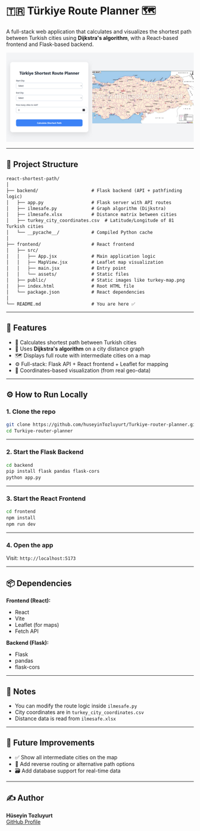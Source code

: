 # 🇹🇷 Türkiye Route Planner 🗺️

A full-stack web application that calculates and visualizes the shortest path between Turkish cities using **Dijkstra's algorithm**, with a React-based frontend and Flask-based backend.


![Türkiye Route Planner MainPage](screenshots/ilmainpage.png)


---

## 📁 Project Structure

```
react-shortest-path/
│
├── backend/                    # Flask backend (API + pathfinding logic)
│   ├── app.py                  # Flask server with API routes
│   ├── ilmesafe.py             # Graph algorithm (Dijkstra)
│   ├── ilmesafe.xlsx           # Distance matrix between cities
│   ├── turkey_city_coordinates.csv  # Latitude/Longitude of 81 Turkish cities
│   └── __pycache__/            # Compiled Python cache
│
├── frontend/                   # React frontend
│   ├── src/
│   │   ├── App.jsx             # Main application logic
│   │   ├── MapView.jsx         # Leaflet map visualization
│   │   ├── main.jsx            # Entry point
│   │   └── assets/             # Static files
│   ├── public/                 # Static images like turkey-map.png
│   ├── index.html              # Root HTML file
│   └── package.json            # React dependencies
│
└── README.md                   # You are here ✅
```

---

## 🚀 Features

- 🔁 Calculates shortest path between Turkish cities
- 🧠 Uses **Dijkstra's algorithm** on a city distance graph
- 🗺️ Displays full route with intermediate cities on a map
- ⚙️ Full-stack: Flask API + React frontend + Leaflet for mapping
- 🧭 Coordinates-based visualization (from real geo-data)

---

## ⚙️ How to Run Locally

### 1. Clone the repo

```bash
git clone https://github.com/huseyinTozluyurt/Turkiye-router-planner.git
cd Turkiye-router-planner
```

---

### 2. Start the Flask Backend

```bash
cd backend
pip install flask pandas flask-cors
python app.py
```

---

### 3. Start the React Frontend

```bash
cd frontend
npm install
npm run dev
```

---

### 4. Open the app

Visit: `http://localhost:5173`

---

## 📦 Dependencies

**Frontend (React):**

- React
- Vite
- Leaflet (for maps)
- Fetch API

**Backend (Flask):**

- Flask
- pandas
- flask-cors

---

## 📌 Notes

- You can modify the route logic inside `ilmesafe.py`
- City coordinates are in `turkey_city_coordinates.csv`
- Distance data is read from `ilmesafe.xlsx`

---

## 🧠 Future Improvements

- ✅ Show all intermediate cities on the map
- 🧭 Add reverse routing or alternative path options
- 🗃️ Add database support for real-time data

---

## ✍️ Author

**Hüseyin Tozluyurt**  
[GitHub Profile](https://github.com/huseyinTozluyurt)
